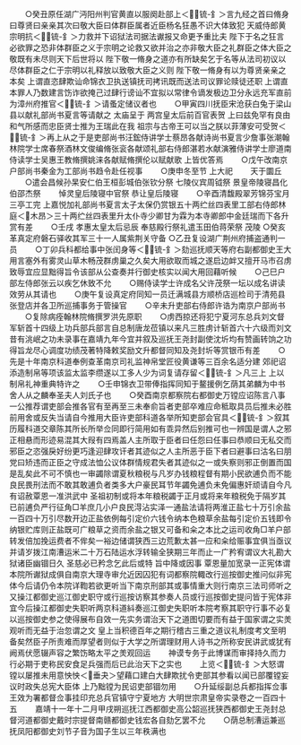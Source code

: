<!-- { "loadSidebar": true } -->
　　○癸丑原任湖广沔阳州判官黄直以服阕赴部上＜锍-釒＞言九经之首曰脩身曰尊贤曰亲亲其次曰敬大臣曰体群臣属者近臣杨名狂愚不识大体致犯  天威侍郎黄宗明抗＜锍-釒＞力救并下诏狱法司据法谳报又命更予重比夫  陛下于名之狂言必欲罪之恐非体群臣之义于宗明之论救又欲并治之亦非敬大臣之礼群臣之体大臣之敬既有未尽则天下后世将以  陛下敬一脩身之道亦有所缺矣乞于名等从法司初议以尽体群臣之仁于宗明以礼释放以致敬大臣之义则  陛下敬一脩身有以为尊贤亲亲之本矣  上谓直恣肆欺讪命锦衣卫执送镇抚司拷讯既而送法司议罪论赎徒还职  上谓直本罪人乃数建言饬诈欲掩己过肆行谤讪不宜拟以常律令谪发极边卫分永远充军直前为漳州府推官＜锍-釒＞请蚤定储议者也
　　○甲寅四川抚臣宋沧获白兔于梁山县以献礼部尚书夏言等请献之  太庙呈于  两宫皇太后前百官表贺  上曰兹免罕有良由和气所感而忠臣贤士推为王瑞此在我  祖宗与古帝王可以当之朕以菲薄安可受贺＜锍-釒＞再上从之于是吏部尚书汪鋐侍讲学士蔡昂各献诗尚书夏言少詹事张潮翰林院学士席春祭酒林文俊编脩张衮各献颂礼部右侍郎湛若水献演雅侍讲学士廖道南侍读学士吴惠王教脩撰姚涞各献赋脩撰伦以赋献歌  上皆优答焉
　　○戊午改南京户部尚书秦金为工部尚书趋令赴任视事
　　○庚申冬至节  上大祀
　　天于圜丘
　　○遣会昌候孙杲安仁伯王桓彭城伯张钦分祭  七陵仪宾周钺祭  景皇帝陵寝昌化伯邵杰祭
　　悼灵皇后陵寝中官祭  恭让皇后陵寝
　　○辛酉清馥殿翠芳锦芬宝月三亭工完  上嘉悦加礼部尚书夏言太子太保仍赏银五十两纻丝四表里工部右侍郎林庭＜木昂＞三十两纻丝四表里升太仆寺少卿甘为霖为本寺卿郎中金廷瑞而下各升赏有差
　　○壬戌  孝惠太皇太后忌辰  奉慈殿行祭礼遣玉田伯蒋荣祭  茂陵
○癸亥革真定府磐石驿收其军三十一人属紫荆关守备
○乙丑复设湖广荆州府捕盗通判一员
　　○丁卯兵科都给事中张闰身等＜锍-釒＞劾巡抚顺天等府右副都御史王大用言塞外有雾灵山草木畅茂群虏巢之久矣大用欲取而城之遂启边衅又擅开马市召虏致辱宜应显黜得旨令该部从公查奏并行御史核实以闻大用回藉听候
　　○己巳户部左侍郎张云以疾乞休致不允
　　○赐侍读学士许成名父许茂祭一坛以成名讲读效劳从其请也
　　○庚午复设真定府同知一员迁满城县方顺桥店巡检司于清苑县张登店并各卫所巡捕事务于管操官
　　○辛未升吏部右侍郎许诰为南京户部尚书
　　○复除病痊翰林院脩撰罗洪先原职
　　○虏西掠还将犯宁夏河东总兵刘文督军斩首十四级上功兵部兵部言自总制唐龙莅镇以来凡三胜虏计斩首六十六级而刘文昔有洮岷之功未录事在嘉靖九年今宜并叙及巡抚王尧封副使沈圻均有赞画转饷之功得旨龙尽心调度功绩茂著特降敕奖励文升都督同知及尧封圻等赏银币有差
　　○先是十年南京科道奉例查革南京司礼监神帛堂匠役黄谦等三百余名适分建  郊祀诏添造制帛等项该监太监李缵遂以工多人少为词复请存留＜锍-釒＞凡三上  上以制帛礼神重典特许之
　　○壬申锦衣卫带俸指挥同知于鳌援例乞荫其弟麟为中书舍人从之麟奉圣夫人刘氏子也
　　○癸酉南京都察院右都御史万镗应诏陈言八事一公推荐谓吏部会推各官有至再至三未奉俞旨者吏部卒难应命秪取具员后推未必胜前用舍或反失当请自今推用大臣许吏部科道各举所知吏部会官具＜锍-釒＞叙其历履科道交章陈其所长所举佥同即行简用如有乖异然后别推可也一辨国是谓人之邪正相悬而形迹易混其大叚有四焉盖人主所取于臣者曰任怨曰任事曰恭顺曰无私交而邪臣之恣强戾好纷更巧逢迎肆攻讦者其迹似之人主所恶于臣下者曰避事曰沽名曰朋党曰矫违而正臣之守成法恤公议体群情规君失者其迹似之一或失察则邪正倒置而国是乱矣此不可不慎也一审蠲除谓夏秋粮税与凡岁办钱粮程督有期小民欲逋负而不能良民畏刑法而不敢其敢逋负者类多大户豪民耳节年蠲免逋负未免偏惠奸顽请自今凡有诏赦覃恩一准洪武中  圣祖初制或将本年粮税蠲于正月或将来年粮税免于隔岁其已前逋负严行征角□羊庶几小户良民淂沾实泽一通盐法请将两淮正盐七十万引余盐一百四十万引尽数开边正盐依例每引定价六钱令纳本色粮草余盐每引定价五钱即令纳银贮库则正盐既可广粮草之资而余盐之银又可备和籴之本比之运司收角□羊户部转发倍加挽运费者不侔矣一裕边储谓狭西三边荒歉太甚一应和籴给赈事宜俱当亟议并请岁拨江南漕运米二十万石陆运水浮转输全狭期三年而止一广矜宥谓议大礼勘大狱诸臣幽锢日久  圣慈必已矜念乞此后或特  旨中降或因事  覃恩量加宽录一正宪体谓本院所谳狱成俱自南京大理寺审允近因囚犯有词都察院輙改行巡按御史推问似非宪体今后请仍令本院详鞫若欲更听当下南京刑部其或事情重大则行南京三法司师听之又操江都御史巡江御史职守或行巡按访察其参奏人员或行巡按御史提问皆于宪体非宜今后操江都御史失职听两京科道紏奏巡江御史失职听本院考察其职守行事不必复以巡按御史参之使得展布自效一先实务谓治天下之道图切要而有益于国家谓之实羙观听而无益于治忽谓之文  皇上当积德百年之期行稽古三重之道议礼制度考文至明备矣然臣子所责难而厚望者则似于大学之所谓理财用人诗书之所称安民讲武或犹有阙焉伏愿辍声容之繁饬略太平之羙观回运
　　神谟专务于此博谋而审择持久而力行必期于吏称民安食足兵强而后已此治天下之实也
　　上览＜锍-釒＞大怒谓镗以屡推未用意怏怏＜垂夬＞望藉口建白大肆欺扰令吏部其参看以闻已部覆镗妄议时政失总宪大臣体  上乃黜镗为民诏吏部锢勿用
　　○升延绥副总兵都指挥佥事王效为署都督佥事挂印充总兵官镇守宁夏地方
大明世宗肃皇帝实录卷之一百四十五
　　嘉靖十一年十二月甲戌朔巡抚江西都御史高公韶巡抚狭西都御史王尧封总督河道都御史戴时宗提督南赣都御史钱宏各自劾乞罢不允
　　○荫总制漕运兼巡抚凤阳都御史刘节子音为国子生以三年秩满也
